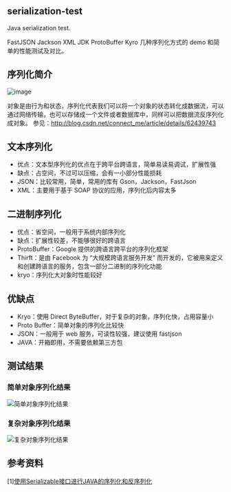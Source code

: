 ## serialization-test

Java serialization test.

FastJSON Jackson XML JDK ProtoBuffer Kyro 几种序列化方式的 demo 和简单的性能测试及对比。

## 序列化简介

![image](https://cloud.githubusercontent.com/assets/7654175/23894440/169d21e8-08dd-11e7-964a-aeffd5bb7211.png)

对象是由行为和状态，序列化代表我们可以将一个对象的状态转化成数据流，可以通过网络传输，也可以存储成一个文件或者数据库中，同样可以把数据流反序列化成对象。
参见：http://blog.csdn.net/connect_me/article/details/62439743
## 文本序列化

- 优点：文本型序列化的优点在于跨平台跨语言，简单易读易调试，扩展性强
- 缺点：占空间，不过可以压缩，会有一小部分性能损耗
- JSON：比较常用，简单，常用的库有 Gson，Jackson，FastJson
- XML：主要用于基于 SOAP 协议的应用，序列化后内容太多

## 二进制序列化

- 优点：省空间，一般用于系统内部序列化
- 缺点：扩展性较差，不能够很好的跨语言
- ProtoBuffer：Google 提供的跨语言跨平台的序列化框架
- Thirft：是由 Facebook 为 “大规模跨语言服务开发” 而开发的，它被用来定义和创建跨语言的服务，包含一部分二进制的序列化功能
- kryo：序列化大对象时性能较好

## 优缺点

- Kryo：使用 Direct ByteBuffer，对于复杂的对象，序列化快，占用容量小
- Proto Buffer：简单对象的序列化比较快
- JSON：一般用于 web 服务，可读性较强，建议使用 fastjson
- JAVA：开箱即用，不需要依赖第三方包

## 测试结果

### 简单对象序列化结果

![简单对象序列化结果](https://cloud.githubusercontent.com/assets/7654175/23894248/5065f7fc-08dc-11e7-95ce-9e5bcfdeac43.png)

### 复杂对象序列化结果

![复杂对象序列化结果](https://cloud.githubusercontent.com/assets/7654175/23894258/5fbfd970-08dc-11e7-8f5a-707f308e5d1f.png)

## 参考资料
[1][使用Serializable接口进行JAVA的序列化和反序列化](http://www.cnblogs.com/myitroad/p/8630632.html)